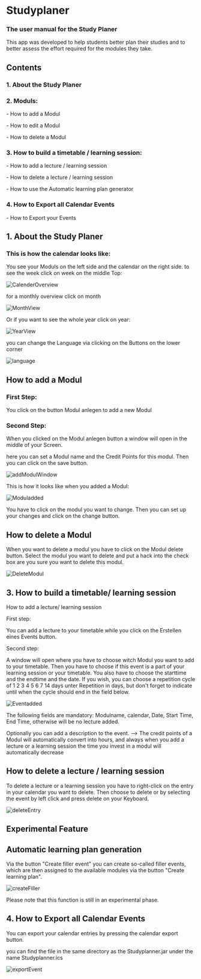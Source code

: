  <h1>Studyplaner</h1>
    <h3>The user manual for the Study Planer</h3>
    <p>This app was developed to help students better plan their studies and to better assess the effort required for
        the
        modules they take.</p>
    <h2 id="content">Contents</h2>
    <h3>1. About the Study Planer</h3>
    <h3>2. Moduls:</h3>
    <p>- How to add a Modul</p>
    <p>- How to edit a Modul</p>
    <p>- How to delete a Modul</p>
    <h3>3. How to build a timetable / learning session:</h3>
    <p>- How to add a lecture / learning session</p>
    <p>- How to delete a lecture / learning session</p>
    <p>- How to use the Automatic learning plan generator</p>
    <h3>4. How to Export all Calendar Events</h3>
    <p>- How to Export your Events</p>
    <h2 id="About">1. About the Study Planer</h2>
    <h3>This is how the calendar looks like:</h3>
     <p>You see your Moduls on the left side and the calendar on the right side. to see the week click on
                    week
                    on the
                    middle Top:</p>
                    <img src="../images/CalenderOverview.png" alt="CalenderOverview">
                    <p>for a monthly overview click on month</p>
                <img src="../images/MonthView.png" alt="MonthView">
                <p>Or if you want to see the whole year click on year:</p>
                <img src="../images/YearView.png" alt="YearView">
                <p>you can change the Language via clicking on the Buttons on the lower corner</p>
                <img src="../images/language.png" alt="language">
                <h2 id="how_to_add">How to add a Modul</h2>
    <h3>First Step:</h3>
    <p>You click on the button Modul anlegen to add a new Modul</p>
    <h3> Second Step:</h3>
    <p>
                    When you clicked on the Modul anlegen button a window will open in the middle of your Screen.
                </p>
                 <p>
                    here you can set a Modul name and the Credit Points for this modul. Then you can click on the
                    save button.
                </p>
                <img src="../images/addModulWindow.png" alt="addModulWindow">
                <p>This is how it looks like when you added a Modul: </p>
                <img src="../images/Moduladded.png" alt="Moduladded">
                <p>
        You have to click on the modul you want to change. Then you can set up your changes and click on the change
        button.
    </p>
    <h2 id="how_to_delete">
        How to delete a Modul
    </h2>
<p>
                    When you want to delete a modul you have to click on the Modul delete button. Select the modul you
                    want to
                    delete and
                    put a hack into the check box are you sure you want to delete this modul.
                </p>
                <img src="../images/DeleteModul.png" alt="DeleteModul">
                <h2 id="how_to_build">
        3. How to build a timetable/ learning session
    </h2>
    <p>
        How to add a lecture/ learning session
    </p>
    <p>
        First step:
    </p>
    <p>
        You can add a lecture to your timetable while you click on the Erstellen eines Events button.
    </p>
    <p>
        Second step:
    </p>
      <p>
        A window will open where you have to choose witch Modul you want to add to your timetable. Then you have to
        choose if
        this event is a part of your learning session or your timetable. You also have to choose the starttime and the
        endtime
        and the date.
        If you wish, you can choose a repetition cycle of 1 2 3 4 5 6 7 14 days unter Repetition in days, but
        don't
        forget to indicate until when the cycle should end in the field below.
    </p>
    <img src="../images/Eventadded.png" alt="Eventadded">
    <p>
        The following fields are mandatory: Modulname, calendar, Date, Start Time, End Time, otherwise will be no
        lecture added.
    </p>
    <p>
        Optionally you can add a description to the event.
        --> The credit points of a Modul will automatically convert into hours, and always when you add a lecture or a
        learning session the time you invest in a modul will automatically decrease
    </p>
    <h2 id="how_to_delete_lecture">
        How to delete a lecture / learning session
    </h2>
    <p>
        To delete a lecture or a learning session you have to right-click on the entry in your calendar you want to
        delete. Then
        choose to delete or by selecting the event by left click and press delete on your Keyboard.
    </p>
    <img src="../images/deleteEntry.png" alt="deleteEntry">
    <h2 id="Experimental Feature">
        Experimental Feature
    </h2>
    <h2>
        Automatic learning plan generation
    </h2>
    <p>
        Via the button "Create filler event" you can create so-called filler events, which are then assigned to the
        available
        modules via the button "Create learning plan".
    </p>
    <img src="../images/createFiller.png" alt="createFiller">
    <p>Please note that this function is still in an experimental phase.</p>
    <h2 id="export_events">
        4. How to Export all Calendar Events
    </h2>
    <p>
        You can export your calendar entries by pressing the calendar export button.
    </p>
    <p>
        you can find the file in the same directory as the Studyplanner.jar under the name Studyplanner.ics
    </p>
    <img src="../images/exportEvent.png" alt="exportEvent">